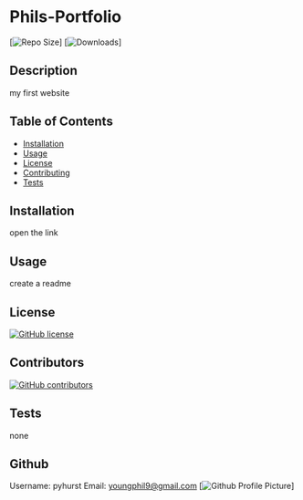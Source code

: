 
# Phils-Portfolio

[![Repo Size](https://img.shields.io/github/repo-size/pyhurst/Phils-Portfolio)]
[![Downloads](https://img.shields.io/github/downloads/pyhurst/Phils-Portfolio/total)]

## Description

my first website

## Table of Contents

- [Installation](#installation)
- [Usage](#usage)
- [License](#license)
- [Contributing](#contributing)
- [Tests](#tests)

## Installation

open the link

## Usage

create a readme

## License

[![GitHub license](https://img.shields.io/github/license/pyhurst/Phils-Portfolio)](https://github.com/pyhurst/Phils-Portfolio/blob/master/LICENSE)

## Contributors

[![GitHub contributors](https://img.shields.io/github/contributors/pyhurst/Phils-Portfolio)](https://GitHub.com/pyhurst/Phils-Portfolio/graphs/contributors/)

## Tests

none

## Github

Username: pyhurst
Email: youngphil9@gmail.com
[![Github Profile Picture](https://avatars2.githubusercontent.com/pyhurst)]
